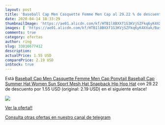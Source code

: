 ```yaml
---
layout: post
title: 'Baseball Cap Men Casquette Femme Men Cap al 29.22 % de descuento'
date: 2020-04-14 18:33:29
thumbnailImage: 'https://ae01.alicdn.com/kf/HTB1l8BXXf1G3KVjSZFkq6yK4XXak/Baseball-Cap-Men-Casquette-Femme-Men-Cap-Ponytail-Baseball-Cap-Summer-Hat-Women-Sun-Sport-Mesh.jpg_350x350._SL200_.jpg'
images: [ 'https://ae01.alicdn.com/kf/HTB1l8BXXf1G3KVjSZFkq6yK4XXak/Baseball-Cap-Men-Casquette-Femme-Men-Cap-Ponytail-Baseball-Cap-Summer-Hat-Women-Sun-Sport-Mesh.jpg_350x350._SL200_.jpg' ]
comments: true
category: ofertas
author: ring
slug: 33016677412
description:
actualPrice: 1.55 USD
comparePrice: 2.19 USD
inStock: true
---
```


Está [Baseball Cap Men Casquette Femme Men Cap Ponytail Baseball Cap Summer Hat Women Sun Sport Mesh Hat Snapback Hip Hop Hat](https://www.amazon.com/dp/33016677412/?tag=redken08-20) con 29.22 de descuento por 1.55 USD (original: 2.19 USD) en el siguiente enlace!

[![](https://ae01.alicdn.com/kf/HTB1l8BXXf1G3KVjSZFkq6yK4XXak/Baseball-Cap-Men-Casquette-Femme-Men-Cap-Ponytail-Baseball-Cap-Summer-Hat-Women-Sun-Sport-Mesh.jpg_350x350._SL200_.jpg)](https://www.amazon.com/dp/33016677412/?tag=redken08-20)

[Ver la oferta!!](https://www.amazon.com/dp/33016677412/?tag=redken08-20)

[Consulta otras ofertas en nuestro canal de telegram](https://t.me/s/ofertas25)
